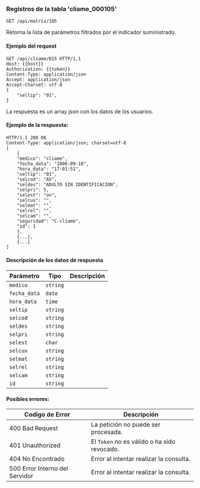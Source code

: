 
### **Registros de la tabla 'cliame_000105'**

```http
GET /api/matrix/105
```
Retorna la lista de parámetros filtrados por el indicador suministrado.

#### Ejemplo del request
```
GET /api/cliame/015 HTTP/1.1
Host: {{host}}
Authorization: {{token}}
Content-Type: application/json
Accept: application/json
Accept-Charset: utf-8
{
	"seltip": "01",
}
```

La respuesta es un array json con los datos de los usuarios.

#### Ejemplo de la respuesta:
```
HTTP/1.1 200 OK
Content-Type: application/json; charset=utf-8
[
	{
	"medico": "cliame",
	"fecha_data": "2006-09-18",
	"hora_data": "17:01:51",
	"seltip": "01",
	"selcod": "AS",
	"seldes": "ADULTO SIN IDENTIFICACION",
	"selpri": 5,
	"selest": "on",
	"selcux": "",
	"selmat": "",
	"selrel": "",
	"selcam": "",
	"seguridad": "C-cliame",
	"id": 1
	},
	{...},
	{...}
]
```
#### Descripción de los datos de respuesta
| Parámetro | Tipo | Descripción |
| ------------| -------- | -----------|
| `medico` | `string` | |
| `fecha_data` | `date` | |
| `hora_data` | `time` | |
| `seltip` | `string` | |
| `selcod` | `string` | |
| `seldes` | `string` | |
| `selpri` | `string` | |
| `selest` | `char ` | |
| `selcux` | `string` | |
| `selmat` | `string` | |
| `selrel` | `string` | |
| `selcam` | `string` | |
| `id` | `string` | |



#### Posibles errores:

| Codigo de Error | Descripción |
| -----------------|---------------------------------------------|
| 400 Bad Request | La petición no puede ser procesada. |
| 401 Unauthorized | El `Token` no es válido o ha sido revocado. |
| 404 No Encontrado | Error al intentar realizar la consulta. |
| 500 Error Interno del Servidor | Error al intentar realizar la consulta. |
